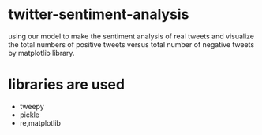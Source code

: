 # twitter-sentiment-analysis
using our model to make the sentiment analysis of real tweets and visualize the total numbers of positive tweets versus total number of negative tweets by matplotlib library.
# libraries are used
- tweepy
- pickle
- re,matplotlib

